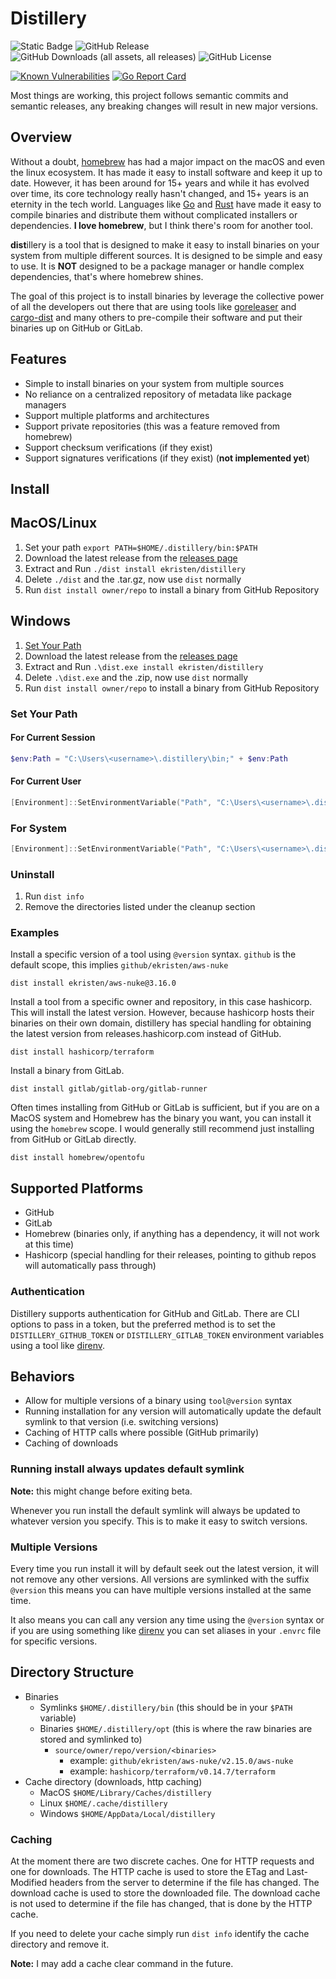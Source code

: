 # Distillery

![Static Badge](https://img.shields.io/badge/Status%20-%20Beta%20-%20orange)
![GitHub Release](https://img.shields.io/github/v/release/ekristen/distillery?include_prereleases)
![GitHub Downloads (all assets, all releases)](https://img.shields.io/github/downloads/ekristen/distillery/total)
![GitHub License](https://img.shields.io/github/license/ekristen/distillery)

[![Known Vulnerabilities](https://snyk.io/test/github/ekristen/distillery/badge.svg)](https://snyk.io/test/github/ekristen/distillery)
[![Go Report Card](https://goreportcard.com/badge/github.com/ekristen/distillery)](https://goreportcard.com/report/github.com/ekristen/distillery)

Most things are working, this project follows semantic commits and semantic releases, any breaking
changes will result in new major versions.

## Overview

Without a doubt, [homebrew](https://brew.sh) has had a major impact on the macOS and even the linux ecosystem. It has made it easy
to install software and keep it up to date. However, it has been around for 15+ years and while it has evolved over time,
its core technology really hasn't changed, and 15+ years is an eternity in the tech world. Languages like [Go](https://golang.org)
and [Rust](https://www.rust-lang.org) have made it easy to compile binaries and distribute them without complicated
installers or dependencies. **I love homebrew**, but I think there's room for another tool.

**dist**illery is a tool that is designed to make it easy to install binaries on your system from multiple different
sources. It is designed to be simple and easy to use. It is **NOT** designed to be a package manager or handle complex
dependencies, that's where homebrew shines.

The goal of this project is to install binaries by leverage the collective power of all the developers out there that
are using tools like [goreleaser](https://goreleaser.com/) and [cargo-dist](https://github.com/axodotdev/cargo-dist)
and many others to pre-compile their software and put their binaries up on GitHub or GitLab.

## Features

- Simple to install binaries on your system from multiple sources
- No reliance on a centralized repository of metadata like package managers
- Support multiple platforms and architectures
- Support private repositories (this was a feature removed from homebrew)
- Support checksum verifications (if they exist)
- Support signatures verifications (if they exist) (**not implemented yet**)

## Install

## MacOS/Linux

1. Set your path `export PATH=$HOME/.distillery/bin:$PATH`
2. Download the latest release from the [releases page](https://github.com/ekristen/distillery/releases)
3. Extract and Run `./dist install ekristen/distillery`
4. Delete `./dist` and the .tar.gz, now use `dist` normally
5. Run `dist install owner/repo` to install a binary from GitHub Repository

## Windows

1. [Set Your Path](#set-your-path)
2. Download the latest release from the [releases page](https://github.com/ekristen/distillery/releases)
3. Extract and Run `.\dist.exe install ekristen/distillery`
4. Delete `.\dist.exe` and the .zip, now use `dist` normally
5. Run `dist install owner/repo` to install a binary from GitHub Repository

### Set Your Path

#### For Current Session

```powershell
$env:Path = "C:\Users\<username>\.distillery\bin;" + $env:Path
```

#### For Current User

```powershell
[Environment]::SetEnvironmentVariable("Path", "C:\Users\<username>\.distillery\bin;" + $env:Path, [EnvironmentVariableTarget]::User)
```

### For System

```powershell
[Environment]::SetEnvironmentVariable("Path", "C:\Users\<username>\.distillery\bin;" + $env:Path, [EnvironmentVariableTarget]::Machine)
```

### Uninstall

1. Run `dist info`
2. Remove the directories listed under the cleanup section

### Examples

Install a specific version of a tool using `@version` syntax. `github` is the default scope, this implies
`github/ekristen/aws-nuke`

```console
dist install ekristen/aws-nuke@3.16.0
```

Install a tool from a specific owner and repository, in this case hashicorp. This will install the latest version.
However, because hashicorp hosts their binaries on their own domain, distillery has special handling for obtaining
the latest version from releases.hashicorp.com instead of GitHub.

```console
dist install hashicorp/terraform
```

Install a binary from GitLab.
```console
dist install gitlab/gitlab-org/gitlab-runner
```

Often times installing from GitHub or GitLab is sufficient, but if you are on a MacOS system and Homebrew
has the binary you want, you can install it using the `homebrew` scope. I would generally still recommend just
installing from GitHub or GitLab directly.

```console
dist install homebrew/opentofu
```

## Supported Platforms

- GitHub
- GitLab
- Homebrew (binaries only, if anything has a dependency, it will not work at this time)
- Hashicorp (special handling for their releases, pointing to github repos will automatically pass through)

### Authentication

Distillery supports authentication for GitHub and GitLab. There are CLI options to pass in a token, but the preferred
method is to set the `DISTILLERY_GITHUB_TOKEN` or `DISTILLERY_GITLAB_TOKEN` environment variables using a tool like
[direnv](https://direnv.net/).

## Behaviors

- Allow for multiple versions of a binary using `tool@version` syntax
- Running installation for any version will automatically update the default symlink to that version (i.e. switching versions)
- Caching of HTTP calls where possible (GitHub primarily)
- Caching of downloads

### Running install always updates default symlink

**Note:** this might change before exiting beta.

Whenever you run install the default symlink will always be updated to whatever version you specify. This is to make
it easy to switch versions.

### Multiple Versions

Every time you run install it will by default seek out the latest version, it will not remove any other versions. All
versions are symlinked with the suffix `@version` this means you can have multiple versions installed at the same time.

It also means you can call any version any time using the `@version` syntax or if you are using something like [direnv](https://direnv.net/)
you can set aliases in your `.envrc` file for specific versions.

## Directory Structure

- Binaries
    - Symlinks `$HOME/.distillery/bin` (this should be in your `$PATH` variable)
    - Binaries `$HOME/.distillery/opt` (this is where the raw binaries are stored and symlinked to)
        - `source/owner/repo/version/<binaries>`
            - example: `github/ekristen/aws-nuke/v2.15.0/aws-nuke`
            - example: `hashicorp/terraform/v0.14.7/terraform`
- Cache directory (downloads, http caching)
    - MacOS `$HOME/Library/Caches/distillery`
    - Linux `$HOME/.cache/distillery`
    - Windows `$HOME/AppData/Local/distillery`

### Caching

At the moment there are two discrete caches. One for HTTP requests and one for downloads. The HTTP cache is used to
store the ETag and Last-Modified headers from the server to determine if the file has changed. The download cache is
used to store the downloaded file. The download cache is not used to determine if the file has changed, that is done
by the HTTP cache.

If you need to delete your cache simply run `dist info` identify the cache directory and remove it.

**Note:** I may add a cache clear command in the future.